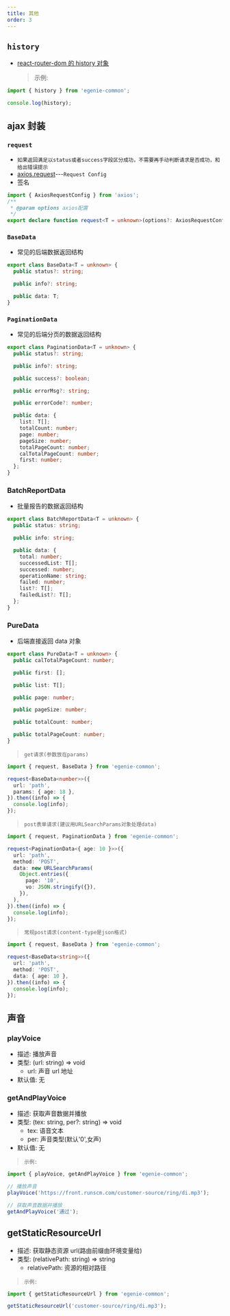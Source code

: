 ```yaml
---
title: 其他
order: 3
---
```


## `history`

- [react-router-dom 的 history 对象](https://reactrouter.com/web/api/history)
  > 示例:

```ts
import { history } from 'egenie-common';

console.log(history);
```

## ajax 封装

### `request`

- `如果返回满足以status或者success字段区分成功，不需要再手动判断请求是否成功，和给出错误提示`
- [axios.request](https://github.com/axios/axios#request-config)---`Request Config`
- 签名

```ts
import { AxiosRequestConfig } from 'axios';
/**
 * @param options axios配置
 */
export declare function request<T = unknown>(options?: AxiosRequestConfig): Promise<T>;
```

### `BaseData`

- 常见的后端数据返回结构

```ts
export class BaseData<T = unknown> {
  public status?: string;

  public info?: string;

  public data: T;
}
```

### `PaginationData`

- 常见的后端分页的数据返回结构

```ts
export class PaginationData<T = unknown> {
  public status?: string;

  public info?: string;

  public success?: boolean;

  public errorMsg?: string;

  public errorCode?: number;

  public data: {
    list: T[];
    totalCount: number;
    page: number;
    pageSize: number;
    totalPageCount: number;
    calTotalPageCount: number;
    first: number;
  };
}
```

### BatchReportData

- 批量报告的数据返回结构

```ts
export class BatchReportData<T = unknown> {
  public status: string;

  public info: string;

  public data: {
    total: number;
    successedList: T[];
    successed: number;
    operationName: string;
    failed: number;
    list?: T[];
    failedList?: T[];
  };
}
```

### PureData

- 后端直接返回 data 对象

```ts
export class PureData<T = unknown> {
  public calTotalPageCount: number;

  public first: [];

  public list: T[];

  public page: number;

  public pageSize: number;

  public totalCount: number;

  public totalPageCount: number;
}
```

> `get请求(参数放在params)`

```ts
import { request, BaseData } from 'egenie-common';

request<BaseData<number>>({
  url: 'path',
  params: { age: 18 },
}).then((info) => {
  console.log(info);
});
```

> `post表单请求(建议用URLSearchParams对象处理data)`

```ts
import { request, PaginationData } from 'egenie-common';

request<PaginationData<{ age: 10 }>>({
  url: 'path',
  method: 'POST',
  data: new URLSearchParams(
    Object.entries({
      page: '10',
      vo: JSON.stringify({}),
    }),
  ),
}).then((info) => {
  console.log(info);
});
```

> `常规post请求(content-type是json格式)`

```ts
import { request, BaseData } from 'egenie-common';

request<BaseData<string>>({
  url: 'path',
  method: 'POST',
  data: { age: 10 },
}).then((info) => {
  console.log(info);
});
```

## 声音

### playVoice

- 描述: 播放声音
- 类型: (url: string) => void
  - url: 声音 url 地址
- 默认值: 无

### getAndPlayVoice

- 描述: 获取声音数据并播放
- 类型: (tex: string, per?: string) => void
  - tex: 语音文本
  - per: 声音类型(默认'0',女声)
- 默认值: 无

> `示例:`

```ts
import { playVoice, getAndPlayVoice } from 'egenie-common';

// 播放声音
playVoice('https://front.runscm.com/customer-source/ring/di.mp3');

// 获取声音数据并播放
getAndPlayVoice('通过');
```

## getStaticResourceUrl

- 描述: 获取静态资源 url(路由前缀由环境变量给)
- 类型: (relativePath: string) => string
  - relativePath: 资源的相对路径

> `示例:`

```ts
import { getStaticResourceUrl } from 'egenie-common';

getStaticResourceUrl('customer-source/ring/di.mp3');
```
